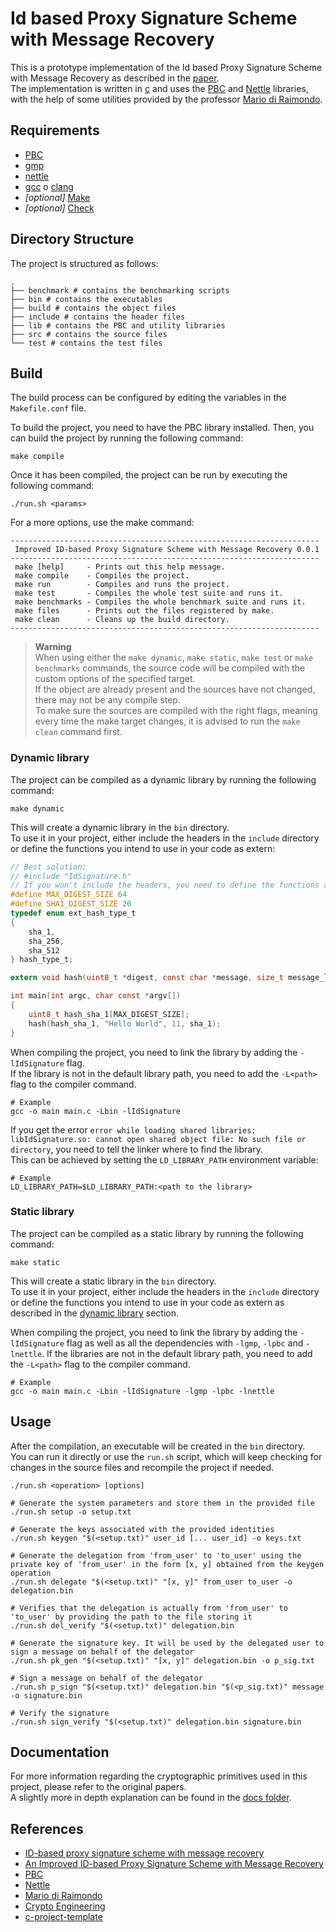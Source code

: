 # Id based Proxy Signature Scheme with Message Recovery

This is a prototype implementation of the Id based Proxy Signature Scheme with Message Recovery as described in the [paper](https://www.researchgate.net/publication/283648628_An_Improved_ID-based_Proxy_Signature_Scheme_with_Message_Recovery).  
The implementation is written in [c](<https://en.wikipedia.org/wiki/C_(programming_language)>) and uses the [PBC](https://crypto.stanford.edu/pbc/) and [Nettle](http://www.lysator.liu.se/~nisse/nettle/) libraries, with the help of some utilities provided by the professor [Mario di Raimondo](https://diraimondo.dmi.unict.it/).

## Requirements

- [PBC](https://crypto.stanford.edu/pbc/)
- [gmp](https://gmplib.org/)
- [nettle](http://www.lysator.liu.se/~nisse/nettle/)
- [gcc](https://gcc.gnu.org/) o [clang](https://clang.llvm.org/)
- _\[optional\]_ [Make](https://www.gnu.org/software/make/)
- _\[optional\]_ [Check](https://libcheck.github.io/check/index.html)

## Directory Structure

The project is structured as follows:

```shell
.
├── benchmark # contains the benchmarking scripts
├── bin # contains the executables
├── build # contains the object files
├── include # contains the header files
├── lib # contains the PBC and utility libraries
├── src # contains the source files
└── test # contains the test files
```

## Build

The build process can be configured by editing the variables in the `Makefile.conf` file.

To build the project, you need to have the PBC library installed.
Then, you can build the project by running the following command:

```shell
make compile
```

Once it has been compiled, the project can be run by executing the following command:

```shell
./run.sh <params>
```

For a more options, use the make command:

```shell
---------------------------------------------------------------------
 Improved ID-based Proxy Signature Scheme with Message Recovery 0.0.1
---------------------------------------------------------------------
 make [help]     - Prints out this help message.
 make compile    - Compiles the project.
 make run        - Compiles and runs the project.
 make test       - Compiles the whole test suite and runs it.
 make benchmarks - Compiles the whole benchmark suite and runs it.
 make files      - Prints out the files registered by make.
 make clean      - Cleans up the build directory.
---------------------------------------------------------------------
```

> **Warning**  
> When using either the `make dynamic`, `make static`, `make test` or `make benchmarks` commands, the source code will be compiled with the custom options of the specified target.  
> If the object are already present and the sources have not changed, there may not be any compile step.  
> To make sure the sources are compiled with the right flags, meaning every time the make target changes, it is advised to run the `make clean` command first.

### Dynamic library

The project can be compiled as a dynamic library by running the following command:

```shell
make dynamic
```

This will create a dynamic library in the `bin` directory.  
To use it in your project, either include the headers in the `include` directory or define the functions you intend to use in your code as extern:

```c
// Best solution:
// #include "IdSignature.h"
// If you won't include the headers, you need to define the functions as extern
#define MAX_DIGEST_SIZE 64
#define SHA1_DIGEST_SIZE 20
typedef enum ext_hash_type_t
{
    sha_1,
    sha_256,
    sha_512
} hash_type_t;

extern void hash(uint8_t *digest, const char *message, size_t message_len, hash_type_t hash_type);

int main(int argc, char const *argv[])
{
    uint8_t hash_sha_1[MAX_DIGEST_SIZE];
    hash(hash_sha_1, "Hello World", 11, sha_1);
}
```

When compiling the project, you need to link the library by adding the `-lIdSignature` flag.  
If the library is not in the default library path, you need to add the `-L<path>` flag to the compiler command.

```shell
# Example
gcc -o main main.c -Lbin -lIdSignature
```

If you get the error `error while loading shared libraries: libIdSignature.so: cannot open shared object file: No such file or directory`, you need to tell the linker where to find the library.  
This can be achieved by setting the `LD_LIBRARY_PATH` environment variable:

```shell
# Example
LD_LIBRARY_PATH=$LD_LIBRARY_PATH:<path to the library>
```

### Static library

The project can be compiled as a static library by running the following command:

```shell
make static
```

This will create a static library in the `bin` directory.  
To use it in your project, either include the headers in the `include` directory or define the functions you intend to use in your code as extern as described in the [dynamic library](#dynamic-library) section.

When compiling the project, you need to link the library by adding the `-lIdSignature` flag as well as all the dependencies with `-lgmp`, `-lpbc` and `-lnettle`.
If the libraries are not in the default library path, you need to add the `-L<path>` flag to the compiler command.

```shell
# Example
gcc -o main main.c -Lbin -lIdSignature -lgmp -lpbc -lnettle
```

## Usage

After the compilation, an executable will be created in the `bin` directory.  
You can run it directly or use the `run.sh` script, which will keep checking for changes in the source files and recompile the project if needed.

```shell
./run.sh <operation> [options]
```

```shell
# Generate the system parameters and store them in the provided file
./run.sh setup -o setup.txt
```

```shell
# Generate the keys associated with the provided identities
./run.sh keygen "$(<setup.txt)" user_id [... user_id] -o keys.txt
```

```shell
# Generate the delegation from 'from_user' to 'to_user' using the private key of 'from_user' in the form [x, y] obtained from the keygen operation
./run.sh delegate "$(<setup.txt)" "[x, y]" from_user to_user -o delegation.bin
```

```shell
# Verifies that the delegation is actually from 'from_user' to 'to_user' by providing the path to the file storing it
./run.sh del_verify "$(<setup.txt)" delegation.bin
```

```shell
# Generate the signature key. It will be used by the delegated user to sign a message on behalf of the delegator
./run.sh pk_gen "$(<setup.txt)" "[x, y]" delegation.bin -o p_sig.txt
```

```shell
# Sign a message on behalf of the delegator
./run.sh p_sign "$(<setup.txt)" delegation.bin "$(<p_sig.txt)" message -o signature.bin
```

```shell
# Verify the signature
./run.sh sign_verify "$(<setup.txt)" delegation.bin signature.bin
```

## Documentation

For more information regarding the cryptographic primitives used in this project, please refer to the original papers.  
A slightly more in depth explanation can be found in the [docs folder](docs/README.md).

## References

- [ID-based proxy signature scheme with message recovery](https://www.sciencedirect.com/science/article/abs/pii/S0164121211002159)
- [An Improved ID-based Proxy Signature Scheme with Message Recovery](https://www.researchgate.net/publication/283648628_An_Improved_ID-based_Proxy_Signature_Scheme_with_Message_Recovery)
- [PBC](https://crypto.stanford.edu/pbc/)
- [Nettle](https://www.lysator.liu.se/~nisse/nettle/)
- [Mario di Raimondo](https://diraimondo.dmi.unict.it/)
- [Crypto Engineering](https://diraimondo.dmi.unict.it/teaching/crypto/)
- [c-project-template](https://github.com/tiborsimon/c-project-template)
